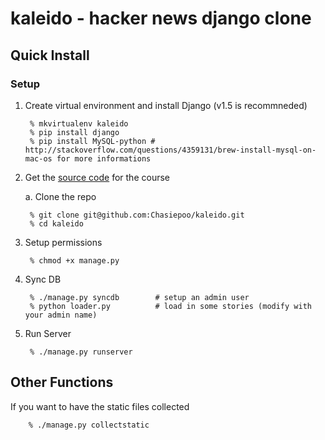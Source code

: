 # kaleido - hacker news django clone

## Quick Install

### Setup

1. Create virtual environment and install Django (v1.5 is recommneded)

		% mkvirtualenv kaleido
		% pip install django
		% pip install MySQL-python # http://stackoverflow.com/questions/4359131/brew-install-mysql-on-mac-os for more informations

2. Get the [source code][source] for the course
	
	a. Clone the repo

		% git clone git@github.com:Chasiepoo/kaleido.git
		% cd kaleido

3. Setup permissions

		% chmod +x manage.py

4. Sync DB

		% ./manage.py syncdb 		# setup an admin user
		% python loader.py 			# load in some stories (modify with your admin name)

5. Run Server

		% ./manage.py runserver

## Other Functions

If you want to have the static files collected

		% ./manage.py collectstatic

[source]: https://github.com/chasiepoo/kaleido/archive/master.zip